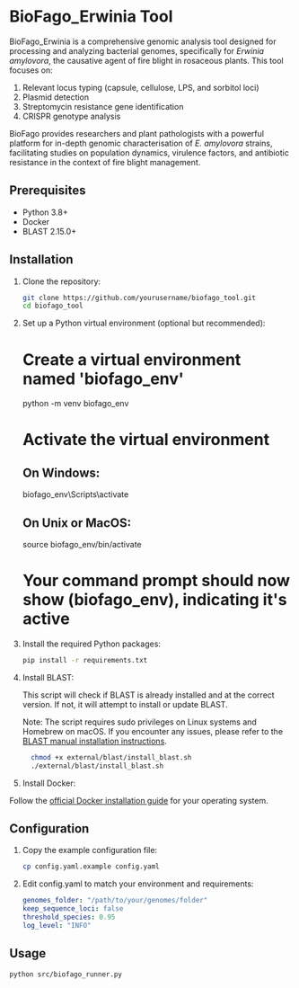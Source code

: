 # BioFago_Erwinia Tool

BioFago_Erwinia is a comprehensive genomic analysis tool designed for processing and analyzing bacterial genomes, specifically for *Erwinia amylovora*, the causative agent of fire blight in rosaceous plants. This tool focuses on:

1. Relevant locus typing (capsule, cellulose, LPS, and sorbitol loci)
2. Plasmid detection
3. Streptomycin resistance gene identification
4. CRISPR genotype analysis

BioFago provides researchers and plant pathologists with a powerful platform for in-depth genomic characterisation of *E. amylovora* strains, facilitating studies on population dynamics, virulence factors, and antibiotic resistance in the context of fire blight management.

## Prerequisites

- Python 3.8+
- Docker
- BLAST 2.15.0+

## Installation

1. Clone the repository:

   ```bash
   git clone https://github.com/yourusername/biofago_tool.git
   cd biofago_tool
   ```

2. Set up a Python virtual environment (optional but recommended):

   # Create a virtual environment named 'biofago_env'
   python -m venv biofago_env

   # Activate the virtual environment
   
   ## On Windows:
   biofago_env\Scripts\activate

   ## On Unix or MacOS:
   source biofago_env/bin/activate

   # Your command prompt should now show (biofago_env), indicating it's active
   
3. Install the required Python packages:
    
    ```bash
   pip install -r requirements.txt
    ```
   
4. Install BLAST:

   
   This script will check if BLAST is already installed and at the correct version. If not, it will attempt to install or update BLAST.

   Note: The script requires sudo privileges on Linux systems and Homebrew on macOS. If you encounter any issues, please refer to the [BLAST manual installation instructions](https://www.ncbi.nlm.nih.gov/books/NBK279671/).
   
   ```bash
     chmod +x external/blast/install_blast.sh
     ./external/blast/install_blast.sh
   ```        


5. Install Docker:

Follow the [official Docker installation guide](https://docs.docker.com/get-docker/) for your operating system.

## Configuration

1. Copy the example configuration file:

   ```bash
   cp config.yaml.example config.yaml
   ```

2. Edit config.yaml to match your environment and requirements:
   ```yaml
   genomes_folder: "/path/to/your/genomes/folder"
   keep_sequence_loci: false
   threshold_species: 0.95
   log_level: "INFO"
   ```

## Usage

   ```bash
  python src/biofago_runner.py
   ```
